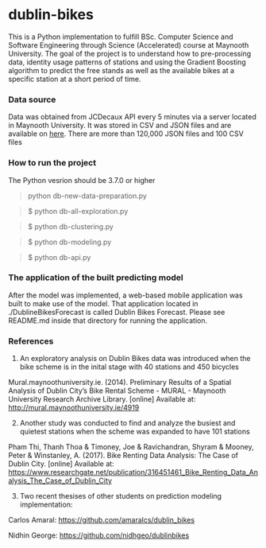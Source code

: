 # dublin-bikes

This is a Python implementation to fulfill BSc. Computer Science and Software Engineering through Science (Accelerated) course at Maynooth University. The goal of the project is to understand how to pre-processing data, identity usage patterns of stations and using the Gradient Boosting algorithm to predict the free stands as well as the available bikes at a specific station at a short period of time.

### Data source
Data was obtained from JCDecaux API every 5 minutes via a server located in Maynooth University. It was stored in CSV and JSON files and are available on [here](https://drive.google.com/drive/folders/1-aKHTT0b3yw1T49lE71EhrKFePPSek8q?usp=sharing). There are more than 120,000 JSON files and 100 CSV files

### How to run the project
The Python vesrion should be 3.7.0 or higher
> python db-new-data-preparation.py

> $ python db-all-exploration.py

> $ python db-clustering.py

> $ python db-modeling.py

> $ python db-api.py

### The application of the built predicting model
After the model was implemented, a web-based mobile application was built to make use of the model. That application located in ./DublineBikesForecast is called Dublin Bikes Forecast. Please see README.md inside that directory for running the application.

### References
1. An exploratory analysis on Dublin Bikes data was introduced when the bike scheme is in the inital stage with 40 stations and 450 bicycles

Mural.maynoothuniversity.ie. (2014). Preliminary Results of a Spatial Analysis of Dublin City’s Bike Rental Scheme - MURAL - Maynooth University Research Archive Library. [online] Available at: http://mural.maynoothuniversity.ie/4919

2. Another study was conducted to find and analyze the busiest and quietest stations when the scheme was expanded to have 101 stations

Pham Thi, Thanh Thoa & Timoney, Joe & Ravichandran, Shyram & Mooney, Peter & Winstanley, A. (2017). Bike Renting Data Analysis: The Case of Dublin City. [online] Available at: https://www.researchgate.net/publication/316451461_Bike_Renting_Data_Analysis_The_Case_of_Dublin_City

3. Two recent thesises of other students on prediction modeling implementation:

Carlos Amaral: https://github.com/amaralcs/dublin_bikes

Nidhin George: https://github.com/nidhgeo/dublinbikes
